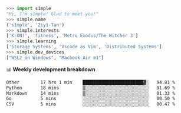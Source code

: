 ```python
>>> import s1mple
"Hi, I'm s1mple! Glad to meet you!"
>>> s1mple.name
('s1mple', 'Ziy1-Tan')
>>> s1mple.interests
['K-ON!', 'fitness', 'Metro Exodus/The Witcher 3']
>>> s1mple.learning
['Storage Systems', 'Vscode as Vim', 'Distributed Systems']
>>> s1mple.dev_devices
["WSL2 on Windows", "Macbook Air m1"]
```
📊 **Weekly development breakdown**
<!--START_SECTION:waka-->

```txt
Other        17 hrs 1 min    ███████████████████████▓░   94.81 %
Python       18 mins         ▒░░░░░░░░░░░░░░░░░░░░░░░░   01.69 %
Markdown     14 mins         ▒░░░░░░░░░░░░░░░░░░░░░░░░   01.33 %
Go           5 mins          ░░░░░░░░░░░░░░░░░░░░░░░░░   00.50 %
CSV          5 mins          ░░░░░░░░░░░░░░░░░░░░░░░░░   00.47 %
```

<!--END_SECTION:waka-->
